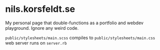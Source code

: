 # nils.korsfeldt.se

My personal page that double-functions as a portfolio and webdev playground. Ignore any weird code.

`public/stylesheets/main.scss` compiles to `public/stylesheets/main.css`
web server runs on `server.rb`
